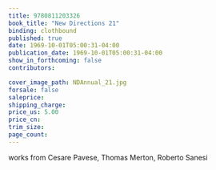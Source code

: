 ```yaml
---
title: 9780811203326
book_title: "New Directions 21"
binding: clothbound
published: true
date: 1969-10-01T05:00:31-04:00
publication_date: 1969-10-01T05:00:31-04:00
show_in_forthcoming: false
contributors:

cover_image_path: NDAnnual_21.jpg
forsale: false
saleprice:
shipping_charge:
price_us: 5.00
price_cn:
trim_size:
page_count:
---
```

works from Cesare Pavese, Thomas Merton, Roberto Sanesi

